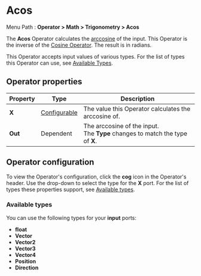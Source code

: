 # Acos

Menu Path : **Operator > Math > Trigonometry > Acos**  

The **Acos** Operator calculates the [arccosine](https://docs.unity3d.com/ScriptReference/Mathf.Acos.html) of the input. This Operator is the inverse of the [Cosine Operator](Operator-Cosine.md). The result is in radians.

This Operator accepts input values of various types. For the list of types this Operator can use, see [Available Types](#available-types).

## Operator properties

| **Property** | **Type**                                | **Description**                                              |
| ------------ | --------------------------------------- | ------------------------------------------------------------ |
| **X**        | [Configurable](#operator-configuration) | The value this Operator calculates the arccosine of.         |
| **Out**      | Dependent                               | The arccosine of the input.<br/>The **Type** changes to match the type of **X**. |

## Operator configuration

To view the Operator's configuration, click the **cog** icon in the Operator's header. Use the drop-down to select the type for the **X** port. For the list of types these properties support, see [Available types](#available-types).



### Available types

You can use the following types for your **input** ports:

- **float**
- **Vector**
- **Vector2**
- **Vector3**
- **Vector4**
- **Position**
- **Direction**